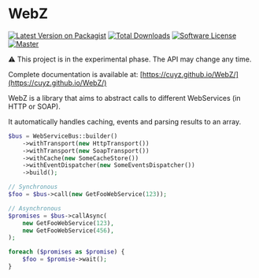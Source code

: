 # WebZ

[![Latest Version on Packagist][ico-version]][link-packagist]
[![Total Downloads][ico-downloads]][link-downloads]
[![Software License][ico-license]](LICENSE)
[![Master][ico-workflow]][link-workflow]

:warning: This project is in the experimental phase. The API may change any time.

Complete documentation is available at: [https://cuyz.github.io/WebZ/](https://cuyz.github.io/WebZ/)

WebZ is a library that aims to abstract calls to different WebServices (in HTTP or SOAP).

It automatically handles caching, events and parsing results to an array.

```php
$bus = WebServiceBus::builder()
    ->withTransport(new HttpTransport())
    ->withTransport(new SoapTransport())
    ->withCache(new SomeCacheStore())
    ->withEventDispatcher(new SomeEventsDispatcher())
    ->build();

// Synchronous
$foo = $bus->call(new GetFooWebService(123));

// Asynchronous
$promises = $bus->callAsync(
    new GetFooWebService(123),
    new GetFooWebService(456),
);

foreach ($promises as $promise) {
    $foo = $promise->wait();
}
``` 

[ico-version]: https://img.shields.io/packagist/v/cuyz/webz.svg
[ico-downloads]: https://img.shields.io/packagist/dt/cuyz/webz.svg
[ico-license]: https://img.shields.io/badge/license-MIT-brightgreen.svg
[ico-workflow]: https://github.com/CuyZ/WebZ/workflows/Tests/badge.svg?branch=master&event=push

[link-packagist]: https://packagist.org/packages/cuyz/webz
[link-downloads]: https://packagist.org/packages/cuyz/webz
[link-workflow]: https://github.com/CuyZ/WebZ/actions?query=workflow%3ATests
